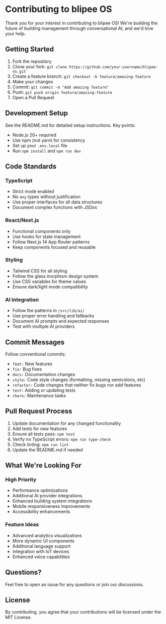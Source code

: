 # Contributing to blipee OS

Thank you for your interest in contributing to blipee OS! We're building the future of building management through conversational AI, and we'd love your help.

## Getting Started

1. Fork the repository
2. Clone your fork: `git clone https://github.com/your-username/blipee-os.git`
3. Create a feature branch: `git checkout -b feature/amazing-feature`
4. Make your changes
5. Commit: `git commit -m "Add amazing feature"`
6. Push: `git push origin feature/amazing-feature`
7. Open a Pull Request

## Development Setup

See the README.md for detailed setup instructions. Key points:

- Node.js 20+ required
- Use npm (not yarn) for consistency
- Set up your `.env.local` file
- Run `npm install` and `npm run dev`

## Code Standards

### TypeScript

- Strict mode enabled
- No `any` types without justification
- Use proper interfaces for all data structures
- Document complex functions with JSDoc

### React/Next.js

- Functional components only
- Use hooks for state management
- Follow Next.js 14 App Router patterns
- Keep components focused and reusable

### Styling

- Tailwind CSS for all styling
- Follow the glass morphism design system
- Use CSS variables for theme values
- Ensure dark/light mode compatibility

### AI Integration

- Follow the patterns in `/src/lib/ai/`
- Use proper error handling and fallbacks
- Document AI prompts and expected responses
- Test with multiple AI providers

## Commit Messages

Follow conventional commits:

- `feat:` New features
- `fix:` Bug fixes
- `docs:` Documentation changes
- `style:` Code style changes (formatting, missing semicolons, etc)
- `refactor:` Code changes that neither fix bugs nor add features
- `test:` Adding or updating tests
- `chore:` Maintenance tasks

## Pull Request Process

1. Update documentation for any changed functionality
2. Add tests for new features
3. Ensure all tests pass: `npm test`
4. Verify no TypeScript errors: `npm run type-check`
5. Check linting: `npm run lint`
6. Update the README.md if needed

## What We're Looking For

### High Priority

- Performance optimizations
- Additional AI provider integrations
- Enhanced building system integrations
- Mobile responsiveness improvements
- Accessibility enhancements

### Feature Ideas

- Advanced analytics visualizations
- More dynamic UI components
- Additional language support
- Integration with IoT devices
- Enhanced voice capabilities

## Questions?

Feel free to open an issue for any questions or join our discussions.

## License

By contributing, you agree that your contributions will be licensed under the MIT License.
